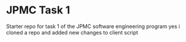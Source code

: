 # JPMC Task 1
Starter repo for task 1 of the JPMC software engineering program
yes i cloned a repo and added new changes to client script